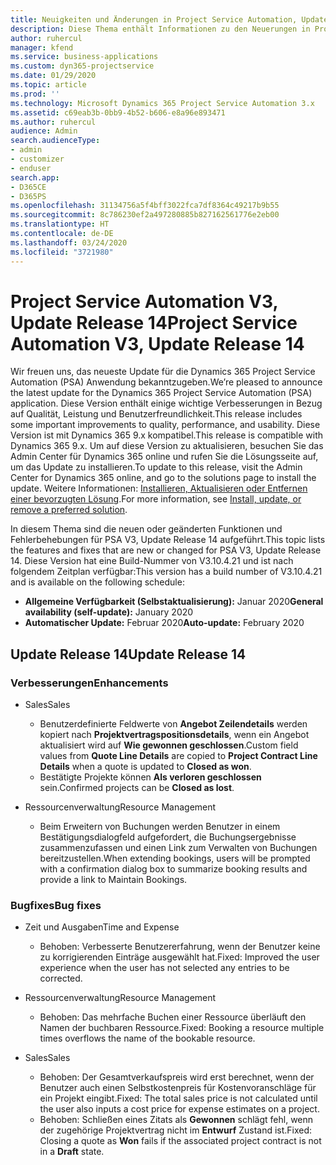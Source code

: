 ```yaml
---
title: Neuigkeiten und Änderungen in Project Service Automation, Update Release 14, V3
description: Diese Thema enthält Informationen zu den Neuerungen in Project Service Automation Update Release 14, V3.
author: ruhercul
manager: kfend
ms.service: business-applications
ms.custom: dyn365-projectservice
ms.date: 01/29/2020
ms.topic: article
ms.prod: ''
ms.technology: Microsoft Dynamics 365 Project Service Automation 3.x
ms.assetid: c69eab3b-0bb9-4b52-b606-e8a96e893471
ms.author: ruhercul
audience: Admin
search.audienceType:
- admin
- customizer
- enduser
search.app:
- D365CE
- D365PS
ms.openlocfilehash: 31134756a5f4bff3022fca7df8364c49217b9b55
ms.sourcegitcommit: 8c786230ef2a497280885b827162561776e2eb00
ms.translationtype: HT
ms.contentlocale: de-DE
ms.lasthandoff: 03/24/2020
ms.locfileid: "3721980"
---
```

# <a name="project-service-automation-v3-update-release-14"></a><span data-ttu-id="31691-103">Project Service Automation V3, Update Release 14</span><span class="sxs-lookup"><span data-stu-id="31691-103">Project Service Automation V3, Update Release 14</span></span>
<span data-ttu-id="31691-104">Wir freuen uns, das neueste Update für die Dynamics 365 Project Service Automation (PSA) Anwendung bekanntzugeben.</span><span class="sxs-lookup"><span data-stu-id="31691-104">We’re pleased to announce the latest update for the Dynamics 365 Project Service Automation (PSA) application.</span></span> <span data-ttu-id="31691-105">Diese Version enthält einige wichtige Verbesserungen in Bezug auf Qualität, Leistung und Benutzerfreundlichkeit.</span><span class="sxs-lookup"><span data-stu-id="31691-105">This release includes some important improvements to quality, performance, and usability.</span></span> <span data-ttu-id="31691-106">Diese Version ist mit Dynamics 365 9.x kompatibel.</span><span class="sxs-lookup"><span data-stu-id="31691-106">This release is compatible with Dynamics 365 9.x.</span></span> <span data-ttu-id="31691-107">Um auf diese Version zu aktualisieren, besuchen Sie das Admin Center für Dynamics 365 online und rufen Sie die Lösungsseite auf, um das Update zu installieren.</span><span class="sxs-lookup"><span data-stu-id="31691-107">To update to this release, visit the Admin Center for Dynamics 365 online, and go to the solutions page to install the update.</span></span> <span data-ttu-id="31691-108">Weitere Informationen: [Installieren, Aktualisieren oder Entfernen einer bevorzugten Lösung](https://docs.microsoft.com/power-platform/admin/install-remove-preferred-solution).</span><span class="sxs-lookup"><span data-stu-id="31691-108">For more information, see [Install, update, or remove a preferred solution](https://docs.microsoft.com/power-platform/admin/install-remove-preferred-solution).</span></span>

<span data-ttu-id="31691-109">In diesem Thema sind die neuen oder geänderten Funktionen und Fehlerbehebungen für PSA V3, Update Release 14 aufgeführt.</span><span class="sxs-lookup"><span data-stu-id="31691-109">This topic lists the features and fixes that are new or changed for PSA V3, Update Release 14.</span></span> <span data-ttu-id="31691-110">Diese Version hat eine Build-Nummer von V3.10.4.21 und ist nach folgendem Zeitplan verfügbar:</span><span class="sxs-lookup"><span data-stu-id="31691-110">This version has a build number of V3.10.4.21 and is available on the following schedule:</span></span>

- <span data-ttu-id="31691-111">**Allgemeine Verfügbarkeit (Selbstaktualisierung):** Januar 2020</span><span class="sxs-lookup"><span data-stu-id="31691-111">**General availability (self-update):** January 2020</span></span>
- <span data-ttu-id="31691-112">**Automatischer Update:** Februar 2020</span><span class="sxs-lookup"><span data-stu-id="31691-112">**Auto-update:** February 2020</span></span>

## <a name="update-release-14"></a><span data-ttu-id="31691-113">Update Release 14</span><span class="sxs-lookup"><span data-stu-id="31691-113">Update Release 14</span></span>

### <a name="enhancements"></a><span data-ttu-id="31691-114">Verbesserungen</span><span class="sxs-lookup"><span data-stu-id="31691-114">Enhancements</span></span>

- <span data-ttu-id="31691-115">Sales</span><span class="sxs-lookup"><span data-stu-id="31691-115">Sales</span></span>

     - <span data-ttu-id="31691-116">Benutzerdefinierte Feldwerte von **Angebot Zeilendetails** werden kopiert nach **Projektvertragspositionsdetails**, wenn ein Angebot aktualisiert wird auf **Wie gewonnen geschlossen**.</span><span class="sxs-lookup"><span data-stu-id="31691-116">Custom field values from **Quote Line Details** are copied to **Project Contract Line Details** when a quote is updated to **Closed as won**.</span></span>
     - <span data-ttu-id="31691-117">Bestätigte Projekte können **Als verloren geschlossen** sein.</span><span class="sxs-lookup"><span data-stu-id="31691-117">Confirmed projects can be **Closed as lost**.</span></span>

- <span data-ttu-id="31691-118">Ressourcenverwaltung</span><span class="sxs-lookup"><span data-stu-id="31691-118">Resource Management</span></span>

     - <span data-ttu-id="31691-119">Beim Erweitern von Buchungen werden Benutzer in einem Bestätigungsdialogfeld aufgefordert, die Buchungsergebnisse zusammenzufassen und einen Link zum Verwalten von Buchungen bereitzustellen.</span><span class="sxs-lookup"><span data-stu-id="31691-119">When extending bookings, users will be prompted with a confirmation dialog box to summarize booking results and provide a link to Maintain Bookings.</span></span>


### <a name="bug-fixes"></a><span data-ttu-id="31691-120">Bugfixes</span><span class="sxs-lookup"><span data-stu-id="31691-120">Bug fixes</span></span>

- <span data-ttu-id="31691-121">Zeit und Ausgaben</span><span class="sxs-lookup"><span data-stu-id="31691-121">Time and Expense</span></span>

     - <span data-ttu-id="31691-122">Behoben: Verbesserte Benutzererfahrung, wenn der Benutzer keine zu korrigierenden Einträge ausgewählt hat.</span><span class="sxs-lookup"><span data-stu-id="31691-122">Fixed: Improved the user experience when the user has not selected any entries to be corrected.</span></span>

- <span data-ttu-id="31691-123">Ressourcenverwaltung</span><span class="sxs-lookup"><span data-stu-id="31691-123">Resource Management</span></span>

     - <span data-ttu-id="31691-124">Behoben: Das mehrfache Buchen einer Ressource überläuft den Namen der buchbaren Ressource.</span><span class="sxs-lookup"><span data-stu-id="31691-124">Fixed: Booking a resource multiple times overflows the name of the bookable resource.</span></span>

- <span data-ttu-id="31691-125">Sales</span><span class="sxs-lookup"><span data-stu-id="31691-125">Sales</span></span>

     - <span data-ttu-id="31691-126">Behoben: Der Gesamtverkaufspreis wird erst berechnet, wenn der Benutzer auch einen Selbstkostenpreis für Kostenvoranschläge für ein Projekt eingibt.</span><span class="sxs-lookup"><span data-stu-id="31691-126">Fixed: The total sales price is not calculated until the user also inputs a cost price for expense estimates on a project.</span></span>
     - <span data-ttu-id="31691-127">Behoben: Schließen eines Zitats als **Gewonnen** schlägt fehl, wenn der zugehörige Projektvertrag nicht im **Entwurf** Zustand ist.</span><span class="sxs-lookup"><span data-stu-id="31691-127">Fixed: Closing a quote as **Won** fails if the associated project contract is not in a **Draft** state.</span></span>

